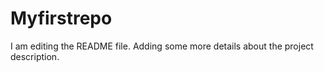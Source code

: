 # Myfirstrepo
I am editing the README file. Adding some more details about the project description.

